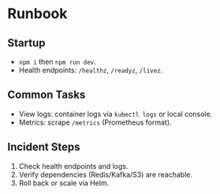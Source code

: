 # Runbook

## Startup
- `npm i` then `npm run dev`.
- Health endpoints: `/healthz`, `/readyz`, `/livez`.

## Common Tasks
- View logs: container logs via `kubectl logs` or local console.
- Metrics: scrape `/metrics` (Prometheus format).

## Incident Steps
1. Check health endpoints and logs.
2. Verify dependencies (Redis/Kafka/S3) are reachable.
3. Roll back or scale via Helm.

